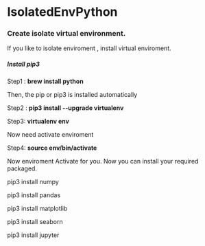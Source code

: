 # IsolatedEnvPython

### Create isolate virtual environment.

If you like to isolate enviroment , install virtual enviroment. 


##### Install  pip3 

Step1 : <b> brew install python </b>

Then, the pip or pip3 is installed automatically

Step2 : <b>  pip3 install --upgrade virtualenv </b> 

Step3: <b>  virtualenv env </b> 
  
Now need activate enviroment 

Step4: <b> source env/bin/activate </b>

Now enviroment Activate for you. Now you can install your required packaged.

pip3 install numpy

pip3 install pandas

pip3 install matplotlib

pip3 install seaborn

pip3 install jupyter



